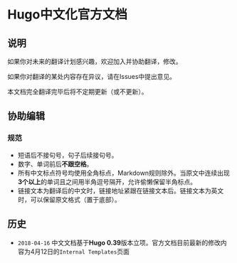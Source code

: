 # Hugo中文化官方文档


## 说明

如果你对未来的翻译计划感兴趣，欢迎加入并协助翻译，修改。

如果你对翻译的某处内容存在异议，请在Issues中提出意见。

本文档完全翻译完毕后将不定期更新（或不更新）。

## 协助编辑

### 规范

* 短语后不接句号，句子后续接句号。
* 数字、单词前后**不跟空格**。
* 所有中文标点符号均使用全角标点，Markdown规则除外。当原文中连续出现**3个以上**的单词且之间用半角逗号隔开，允许偷懒保留半角标点。
* 链接文本为翻译后的中文时，链接地址紧跟在链接文本后。链接文本为英文时，可以保留原文格式（置于底部）。

## 历史

* `2018-04-16` 中文文档基于**Hugo 0.39**版本立项。官方文档目前最新的修改内容为4月12日的`Internal Templates`页面